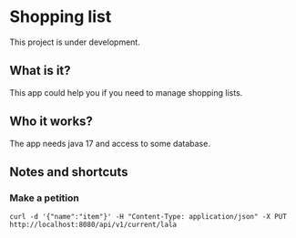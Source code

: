 # Shopping list

This project is under development.

## What is it?

This app could help you if you need to manage shopping lists.

## Who it works?

The app needs java 17 and access to some database.

## Notes and shortcuts

### Make a petition
```shell
curl -d '{"name":"item"}' -H "Content-Type: application/json" -X PUT http://localhost:8080/api/v1/current/lala
```
